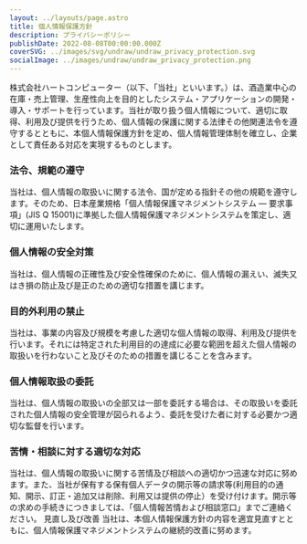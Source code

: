 ```yaml
---
layout: ../layouts/page.astro
title: 個人情報保護方針
description: プライバシーポリシー
publishDate: 2022-08-08T00:00:00.000Z
coverSVG: ../images/svg/undraw/undraw_privacy_protection.svg
socialImage: ../images/undraw/undraw_privacy_protection.png
---
```



株式会社ハートコンピューター（以下、「当社」といいます。）は、酒造業中心の在庫・売上管理、生産性向上を目的としたシステム・アプリケーションの開発・導入・サポートを行っています。当社が取り扱う個人情報について、適切に取得、利用及び提供を行うため、個人情報の保護に関する法律その他関連法令を遵守するとともに、本個人情報保護方針を定め、個人情報管理体制を確立し、企業として責任ある対応を実現するものとします。

### 法令、規範の遵守
当社は、個人情報の取扱いに関する法令、国が定める指針その他の規範を遵守します。そのため、日本産業規格「個人情報保護マネジメントシステム — 要求事項」(JIS Q 15001)に準拠した個人情報保護マネジメントシステムを策定し、適切に運用いたします。
### 個人情報の安全対策
当社は、個人情報の正確性及び安全性確保のために、個人情報の漏えい、滅失又はき損の防止及び是正のための適切な措置を講じます。
### 目的外利用の禁止
当社は、事業の内容及び規模を考慮した適切な個人情報の取得、利用及び提供を行います。それには特定された利用目的の達成に必要な範囲を超えた個人情報の取扱いを行わないこと及びそのための措置を講じることを含みます。
### 個人情報取扱の委託
当社は、個人情報の取扱いの全部又は一部を委託する場合は、その取扱いを委託された個人情報の安全管理が図られるよう、委託を受けた者に対する必要かつ適切な監督を行います。
### 苦情・相談に対する適切な対応
当社は、個人情報の取扱いに関する苦情及び相談への適切かつ迅速な対応に努めます。また、当社が保有する保有個人データの開示等の請求等(利用目的の通知、開示、訂正・追加又は削除、利用又は提供の停止）を受け付けます。開示等の求めの手続きにつきましては、「個人情報苦情および相談窓口」までご連絡ください。
見直し及び改善
当社は、本個人情報保護方針の内容を適宜見直すとともに、個人情報保護マネジメントシステムの継続的改善に努めます。